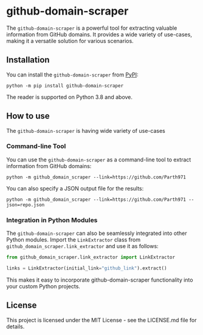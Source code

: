 # github-domain-scraper

The `github-domain-scraper` is a powerful tool for extracting valuable information from GitHub domains. It provides a
wide
variety of use-cases, making it a versatile solution for various scenarios.

## Installation

You can install the `github-domain-scraper` from [PyPI](https://pypi.org/project/realpython-reader/):

    python -m pip install github-domain-scraper

The reader is supported on Python 3.8 and above.

## How to use

The `github-domain-scraper` is having wide variety of use-cases

### Command-line Tool

You can use the `github-domain-scraper` as a command-line tool to extract information from GitHub domains:

   ```
   python -m github_domain_scraper --link=https://github.com/Parth971
   ```

You can also specify a JSON output file for the results:

   ```
   python -m github_domain_scraper --link=https://github.com/Parth971 --json=repo.json
   ```

### Integration in Python Modules

The `github-domain-scraper` can also be seamlessly integrated into other Python modules.
Import the `LinkExtractor` class from `github_domain_scraper.link_extractor` and use it as
follows:

   ```python
   from github_domain_scraper.link_extractor import LinkExtractor

links = LinkExtractor(initial_link="github_link").extract()
   ```

This makes it easy to incorporate github-domain-scraper functionality into your custom Python projects.

## License

This project is licensed under the MIT License - see the LICENSE.md file for details.

